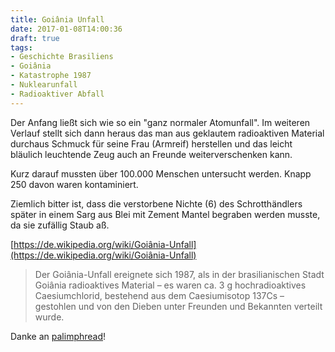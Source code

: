 ```yaml
---
title: Goiânia Unfall
date: 2017-01-08T14:00:36
draft: true
tags:
- Geschichte Brasiliens
- Goiânia
- Katastrophe 1987
- Nuklearunfall
- Radioaktiver Abfall
---
```


Der Anfang ließt sich wie so ein "ganz normaler Atomunfall". Im weiteren
Verlauf stellt sich dann heraus das man aus geklautem radioaktiven Material
durchaus Schmuck für seine Frau (Armreif) herstellen und das leicht
bläulich leuchtende Zeug auch an Freunde weiterverschenken kann.

Kurz darauf mussten über 100.000 Menschen untersucht werden. Knapp 250
davon waren kontaminiert.

Ziemlich bitter ist, dass die verstorbene Nichte (6) des Schrotthändlers
später in einem Sarg aus Blei mit Zement Mantel begraben werden musste, da
sie zufällig Staub aß.

[https://de.wikipedia.org/wiki/Goiânia-Unfall](https://de.wikipedia.org/wiki/Goiânia-Unfall)

> Der Goiânia-Unfall ereignete sich 1987, als in der brasilianischen Stadt
> Goiânia radioaktives Material – es waren ca. 3 g hochradioaktives
> Caesiumchlorid, bestehend aus dem Caesiumisotop 137Cs – gestohlen und von
> den Dieben unter Freunden und Bekannten verteilt wurde.

Danke an [palimphread](https://twitter.com/palimphread)!
